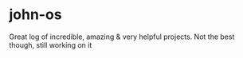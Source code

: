 # john-os
Great log of incredible, amazing &amp; very helpful projects. Not the best though, still working on it 
